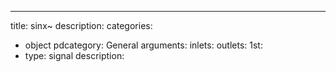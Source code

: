 ---
title: sinx~
description:
categories:
 - object
pdcategory: General
arguments:
inlets:
outlets:
  1st:
  - type: signal
    description:
